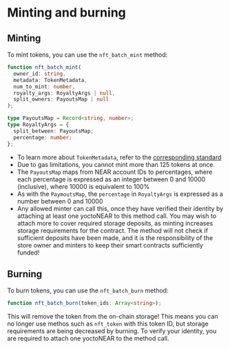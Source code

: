# Minting and burning

## Minting

To mint tokens, you can use the `nft_batch_mint` method:

```ts
function nft_batch_mint(
  owner_id: string,
  metadata: TokenMetadata,
  num_to_mint: number,
  royalty_args: RoyaltyArgs | null,
  split_owners: PayoutsMap | null
);

type PayoutsMap = Record<string, number>;
type RoyaltyArgs = {
  split_between: PayoutsMap;
  percentage: number;
};
```

* To learn more about `TokenMetadata`, refer to the [corresponding standard](https://nomicon.io/Standards/Tokens/NonFungibleToken/Metadata#interface)
* Due to gas limitations, you cannot mint more than 125 tokens at once.
* The `PayoutsMap` maps from NEAR account IDs to percentages, where each percentage is expressed as an integer between 0 and 10000 (inclusive), where 10000 is equivalent to 100%
* As with the `PaymoutsMap`, the `percentage` in `RoyaltyArgs` is expressed as a number between 0 and 10000
* Any allowed minter can call this, once they have verified their identity by attaching at least one yoctoNEAR to this method call. You may wish to attach more to cover required storage deposits, as minting increases storage requirements for the contract. The method will not check if sufficient deposits have been made, and it is the responsibility of the store owner and minters to keep their smart contracts sufficiently funded!

## Burning

To burn tokens, you can use the `nft_batch_burn` method:

```ts
function nft_batch_burn(token_ids: Array<string>);
```

This will remove the token from the on-chain storage! This means you can no longer use methos such as `nft_token` with this token ID, but storage requirements are being decreased by burning. To verify your identity, you are required to attach one yoctoNEAR to the method call.
